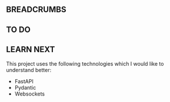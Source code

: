 ## BREADCRUMBS

## TO DO

## LEARN NEXT
This project uses the following technologies which I would like to understand better:
- FastAPI
- Pydantic
- Websockets


